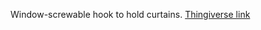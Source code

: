 Window-screwable hook to hold curtains. [Thingiverse link](https://www.thingiverse.com/thing:4222626)
